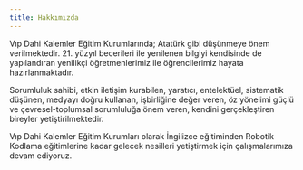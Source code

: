 ```yaml
---
title: Hakkımızda
---
```

Vıp Dahi Kalemler  Eğitim Kurumlarında; Atatürk gibi düşünmeye önem verilmektedir. 21. yüzyıl becerileri ile yenilenen bilgiyi kendisinde de yapılandıran yenilikçi öğretmenlerimiz ile öğrencilerimiz hayata hazırlanmaktadır.

Sorumluluk sahibi, etkin iletişim kurabilen, yaratıcı, entelektüel, sistematik düşünen, medyayı doğru kullanan, işbirliğine değer veren, öz yönelimi güçlü ve çevresel-toplumsal sorumluluğa önem veren,  kendini gerçekleştiren bireyler yetiştirilmektedir.

Vıp Dahi Kalemler Eğitim Kurumları olarak İngilizce eğitiminden Robotik Kodlama eğitimlerine kadar gelecek nesilleri yetiştirmek için çalışmalarımıza devam ediyoruz.
